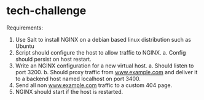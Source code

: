 # tech-challenge

Requirements:
1.	Use Salt to install NGINX on a debian based linux distribution such as Ubuntu
2.	Script should configure the host to allow traffic to NGINX. 
    a.	Config should persist on host restart.
3.	Write an NGINX configuration for a new virtual host. 
    a.	Should listen to port 3200.
    b.	Should proxy traffic from www.example.com and deliver it to a backend host named localhost on port 3400.
4.	Send all non www.example.com traffic to a custom 404 page.
5.	NGINX should start if the host is restarted.
